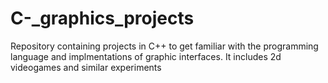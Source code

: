 # C-_graphics_projects
Repository containing projects in C++ to get familiar with the programming language and implmentations of graphic interfaces. It includes 2d videogames and similar experiments
